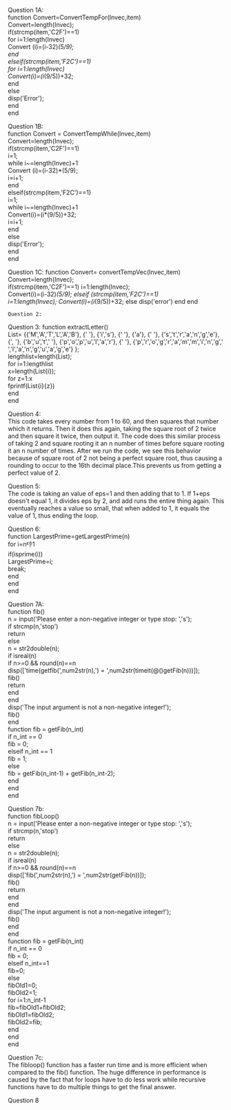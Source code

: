 Question 1A:  
function Convert=ConvertTempFor(Invec,item)   
Convert=length(Invec);     
    if(strcmp(item,'C2F')==1)  
        for i=1:length(Invec)  
        Convert (i)=(i-32)*(5/9);  
        end  
        elseif(strcmp(item,'F2C')==1)  
            for i=1:length(Invec)  
            Convert(i)=(i*(9/5))+32;  
            end  
            else  
                disp('Error');  
            end  
    end   
        
Question 1B:    
function Convert = ConvertTempWhile(Invec,item)  
Convert=length(Invec);     
    if(strcmp(item,'C2F')==1)  
        i=1;  
        while i~=length(Invec)+1  
        Convert (i)=(i-32)*(5/9);  
        i=i+1;  
        end  
        elseif(strcmp(item,'F2C')==1)  
            i=1;  
           while i~=length(Invec)+1  
            Convert(i)=(i*(9/5))+32;  
            i=i+1;  
            end  
            else  
                disp('Error');  
            end  
    end   
 
Question 1C:
    function Convert= convertTempVec(Invec,item)
    Convert=length(Invec);  
        if(strcmp(item,'C2F')==1)
            i=1:length(Invec);  
            Convert(i)=(i-32)*(5/9);
        elseif (strcmp(item,'F2C')==1)  
            i=1:length(Invec);
            Convert(i)=(i*(9/5))+32;
    else 
        disp('error')
            end
    end
 
    
    Question 2:
        






Question 3:
function extractLetter()  
List= {{'M','A','T','L','A','B'}, {' '}, {'i','s'}, {' '}, {'a'}, {' '}, {'s','t','r','a','n','g','e'}, {', '}, {'b','u','t',' '}, {'p','o','p','u','l','a','r'}, {' '}, {'p','r','o','g','r','a','m','m','i','n','g',' ','l','a','n','g','u','a','g','e'} };  
lengthlist=length(List);    
    for i=1:lengthlist  
    x=length(List{i});  
    for z=1:x  
        fprintf(List{i}{z})  
    end   
    end  
    
Question 4:  
This code takes every number from 1 to 60, and then squares that number which it returns. Then it does this again, taking the square root of 2 twice and then square it twice, then output it. The code does this similar process of taking 2 and square rooting it an n number of times before square rooting it an n number of times. After we run the code, we see this behavior because of square root of 2 not being a perfect square root, thus causing a rounding to occur to the 16th decimal place.This prevents us from getting a perfect value of 2.  

Question 5:  
The code is taking an value of eps=1 and then adding that to 1. If 1+eps doesn't equal 1, it divides eps by 2, and add runs the entire thing again. This eventually reaches a value so small, that when added to 1, it equals the value of 1, thus ending the loop.  

Question 6:  
function LargestPrime=getLargestPrime(n)  
    for i=n:-1:1  
        if(isprime(i))  
            LargestPrime=i;  
            break;  
        end   
     end   
end  

Question 7A:    
function fib()  
     n = input('Please enter a non-negative integer or type stop: ','s');  
    if strcmp(n,'stop')  
        return  
    else  
        n = str2double(n);  
        if isreal(n)  
            if n>=0 && round(n)==n  
                 disp(['time(getfib(',num2str(n),') = ',num2str(timeit(@()getFib(n)))]);  
                fib()  
                return  
            end  
        end  
        disp('The input argument is not a non-negative integer!');  
        fib()  
    end  
    function fib = getFib(n_int)  
        if n_int == 0  
            fib = 0;  
        elseif n_int == 1  
             fib = 1;  
        else  
            fib = getFib(n_int-1) + getFib(n_int-2);  
        end  
    end  
end  

Question 7b:  
function fibLoop()    
    n = input('Please enter a non-negative integer or type stop: ','s');  
    if strcmp(n,'stop')  
        return  
    else  
        n = str2double(n);  
        if isreal(n)  
            if n>=0 && round(n)==n  
                disp(['fib(',num2str(n),') = ',num2str(getFib(n))]);  
                fib()  
                return  
            end  
        end  
        disp('The input argument is not a non-negative integer!');  
        fib()  
    end  
end  
function fib = getFib(n_int)  
        if n_int == 0  
            fib = 0;  
        elseif n_int==1  
            fib=0;  
        else   
            fibOld1=0;  
            fibOld2=1;  
            for i=1:n_int-1  
               fib=fibOld1+fibOld2;  
               fibOld1=fibOld2;   
               fibOld2=fib;  
            end  
        end  
end  

Question 7c:  
The fibloop() function has a faster run time and is more efficient when compared to the fib() function. The huge difference in performance is caused by the fact that for loops have to do less work while recursive functions have to do multiple things to get the final answer.  

Question 8
 
